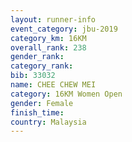 ```yaml
---
layout: runner-info 
event_category: jbu-2019 
category_km: 16KM  
overall_rank: 238
gender_rank: 
category_rank: 
bib: 33032
name: CHEE CHEW MEI
category: 16KM Women Open
gender: Female
finish_time: 
country: Malaysia
---
```

